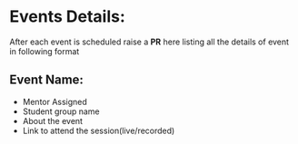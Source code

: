 # Events Details:
After each event is scheduled raise a **PR** here listing all the details of event in following format

## Event Name:
- Mentor Assigned
- Student group name
- About the event
- Link to attend the session(live/recorded)
